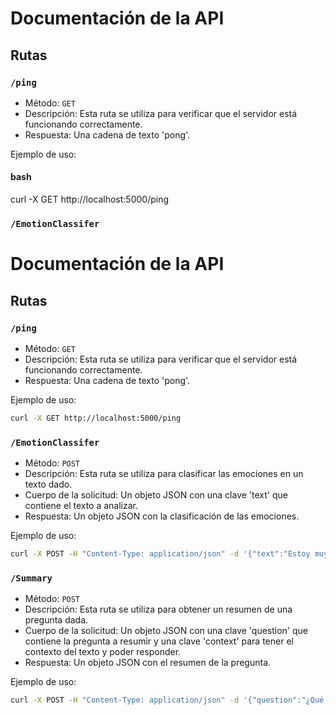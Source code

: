 # Documentación de la API

## Rutas

### `/ping`

- Método: `GET`
- Descripción: Esta ruta se utiliza para verificar que el servidor está funcionando correctamente.
- Respuesta: Una cadena de texto 'pong'.

Ejemplo de uso:

#### bash
curl -X GET http://localhost:5000/ping

### `/EmotionClassifer`

# Documentación de la API

## Rutas

### `/ping`

- Método: `GET`
- Descripción: Esta ruta se utiliza para verificar que el servidor está funcionando correctamente.
- Respuesta: Una cadena de texto 'pong'.

Ejemplo de uso:

```bash
curl -X GET http://localhost:5000/ping
```

### `/EmotionClassifer`

- Método: `POST`
- Descripción: Esta ruta se utiliza para clasificar las emociones en un texto dado.
- Cuerpo de la solicitud: Un objeto JSON con una clave 'text' que contiene el texto a analizar.
- Respuesta: Un objeto JSON con la clasificación de las emociones.

Ejemplo de uso:

```bash
curl -X POST -H "Content-Type: application/json" -d '{"text":"Estoy muy feliz"}' http://localhost:5000/EmotionClassifer
```

### `/Summary`

- Método: `POST`
- Descripción: Esta ruta se utiliza para obtener un resumen de una pregunta dada.
- Cuerpo de la solicitud: Un objeto JSON con una clave 'question' que contiene la pregunta a resumir y una clave 'context' para tener el contexto del texto y poder responder.
- Respuesta: Un objeto JSON con el resumen de la pregunta.

Ejemplo de uso:

```bash
curl -X POST -H "Content-Type: application/json" -d '{"question":"¿Qué es la inteligencia artificial?", 'context':'En principio de siglo con la revolucion de la tecnologia a nivel mundial se pensaba que }' http://localhost:5000/Summary
```
```
